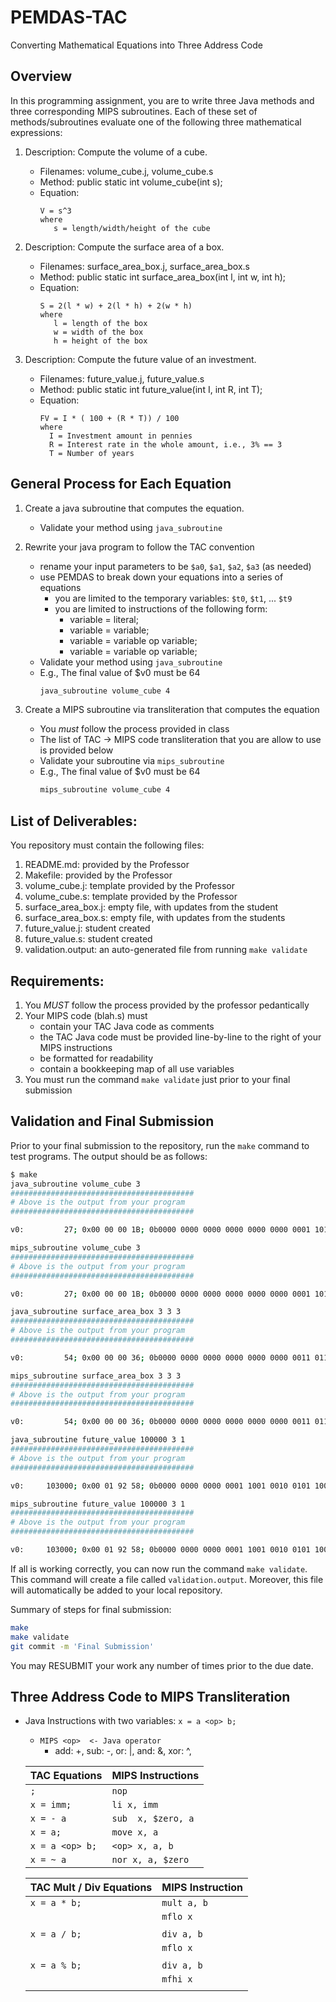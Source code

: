 # PEMDAS-TAC
Converting Mathematical Equations into Three Address Code

## Overview

In this programming assignment, you are to write three Java methods and three corresponding MIPS subroutines. Each of these set of methods/subroutines evaluate one of the following three mathematical expressions:

  1. Description: Compute the volume of a cube.
     - Filenames: volume_cube.j, volume_cube.s
     - Method: public static int volume_cube(int s);
     - Equation:
       ```
       V = s^3
       where
          s = length/width/height of the cube
       ```

  1. Description: Compute the surface area of a box.
     - Filenames: surface_area_box.j, surface_area_box.s
     - Method: public static int surface_area_box(int l, int w, int h);
     - Equation:
       ```
       S = 2(l * w) + 2(l * h) + 2(w * h)
       where
          l = length of the box
          w = width of the box
          h = height of the box
       ```

  1. Description:  Compute the future value of an investment.
     - Filenames: future_value.j, future_value.s
     - Method: public static int future_value(int I, int R, int T);
     - Equation:
       ```
       FV = I * ( 100 + (R * T)) / 100
       where
         I = Investment amount in pennies
         R = Interest rate in the whole amount, i.e., 3% == 3
         T = Number of years
       ```        


## General Process for Each Equation
   1. Create a java subroutine that computes the equation.
      - Validate your method using `java_subroutine`


   1. Rewrite your java program to follow the TAC convention
      - rename your input parameters to be `$a0`, `$a1`, `$a2`, `$a3` (as needed)
      - use PEMDAS to break down your equations into a series of equations
        - you are limited to the temporary variables:  `$t0`, `$t1`, ... `$t9`
        - you are limited to instructions of the following form:
          *  variable = literal;
          *  variable = variable;
          *  variable = variable op variable;
          *  variable = variable op variable;
      - Validate your method using `java_subroutine`
      - E.g., The final value of $v0 must be 64
        ```bash
        java_subroutine volume_cube 4
        ```

   1. Create a MIPS subroutine via transliteration that computes the equation
      - You _must_ follow the process provided in class
      - The list of TAC -> MIPS code transliteration that you are allow to use is provided below
      - Validate your subroutine via `mips_subroutine` 
      - E.g., The final value of $v0 must be 64
        ```bash
        mips_subroutine volume_cube 4
        ```

## List of Deliverables:

You repository must contain the following files:
   1. README.md:  provided by the Professor
   1. Makefile:   provided by the Professor
   1. volume_cube.j:  template provided by the Professor
   1. volume_cube.s:  template provided by the Professor
   1. surface_area_box.j: empty file, with updates from the student
   1. surface_area_box.s: empty file, with updates from the students
   1. future_value.j: student created
   1. future_value.s: student created
   1. validation.output: an auto-generated file from running `make validate`

## Requirements:
   1. You *MUST* follow the process provided by the professor pedantically 
   1. Your MIPS code (blah.s) must
      - contain your TAC Java code as comments 
      - the TAC Java code must be provided line-by-line to the right of your MIPS instructions
      - be formatted for readability
      - contain a bookkeeping map of all use variables
   1. You must run the command `make validate` just prior to your final submission


## Validation and Final Submission
Prior to your final submission to the repository, run the `make` command to test programs.
The output should be as follows:

   ```bash
   $ make
   java_subroutine volume_cube 3
   #########################################
   # Above is the output from your program
   #########################################
   
   v0:         27; 0x00 00 00 1B; 0b0000 0000 0000 0000 0000 0000 0001 1011;
   
   mips_subroutine volume_cube 3
   #########################################
   # Above is the output from your program
   #########################################
   
   v0:         27; 0x00 00 00 1B; 0b0000 0000 0000 0000 0000 0000 0001 1011;
   
   java_subroutine surface_area_box 3 3 3
   #########################################
   # Above is the output from your program
   #########################################
   
   v0:         54; 0x00 00 00 36; 0b0000 0000 0000 0000 0000 0000 0011 0110;
   
   mips_subroutine surface_area_box 3 3 3
   #########################################
   # Above is the output from your program
   #########################################
   
   v0:         54; 0x00 00 00 36; 0b0000 0000 0000 0000 0000 0000 0011 0110;
   
   java_subroutine future_value 100000 3 1
   #########################################
   # Above is the output from your program
   #########################################
   
   v0:     103000; 0x00 01 92 58; 0b0000 0000 0000 0001 1001 0010 0101 1000;
   
   mips_subroutine future_value 100000 3 1
   #########################################
   # Above is the output from your program
   #########################################

   v0:     103000; 0x00 01 92 58; 0b0000 0000 0000 0001 1001 0010 0101 1000;

   ```

If all is working correctly, you can now run the command `make validate`.  This command will create a file called `validation.output`.  Moreover, this file will automatically be added to your local repository.


Summary of steps for final submission:

  ```bash
  make
  make validate
  git commit -m 'Final Submission'      
  ```

You may RESUBMIT your work any number of times prior to the due date.



## Three Address Code to MIPS Transliteration
   - Java Instructions with two variables: `x = a <op> b;`
     - `MIPS <op>  <- Java operator`
       * add: +, sub: -, or: |, and: &, xor: ^,

       
      | TAC Equations                 | MIPS Instructions         |
      |-------------------------------|---------------------------|
      | `;`                           | `nop`                     |
      | `x = imm;`                    | `li x, imm`               |
      | `x = - a`                     | `sub  x, $zero, a`        |
      | `x = a;`                      | `move x, a`               |
      | `x = a <op> b;`               | `<op> x, a, b`            |
      | `x = ~ a`                     | `nor x, a, $zero`         |


      | TAC Mult / Div Equations      | MIPS Instruction          |
      |-------------------------------|---------------------------|
      | `x = a * b;`                  | `mult a, b`               |
      |                               | `mflo x`                  |
      |                               |                           |
      | `x = a / b;`                  | `div a, b`                |
      |                               | `mflo x`                  |
      |                               |                           |
      | `x = a % b;`                  | `div a, b`                |
      |                               | `mfhi x`                  |
      |                               |                           |

